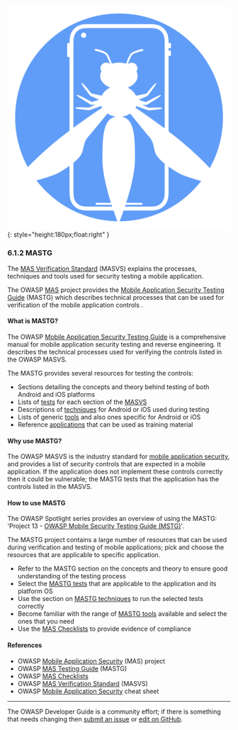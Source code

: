 ![MAS logo](../../assets/images/logos/mas.png "OWASP MAS"){: style="height:180px;float:right" }

### 6.1.2 MASTG

The [MAS Verification Standard][masvs] (MASVS) explains the processes, techniques
and tools used for security testing a mobile application.

The OWASP [MAS][mas] project provides the [Mobile Application Security Testing Guide][mastg] (MASTG)
which describes technical processes that can be used for verification of the mobile application controls .

#### What is MASTG?

The OWASP [Mobile Application Security Testing Guide][mastg] is a comprehensive manual
for mobile application security testing and reverse engineering.
It describes the technical processes used for verifying the controls listed in the OWASP MASVS.

The MASTG provides several resources for testing the controls:

* Sections detailing the concepts and theory behind testing of both Android and iOS platforms
* Lists of [tests][mastgtests] for each section of the [MASVS][masvs]
* Descriptions of [techniques][mastgtechs] for Android or iOS used during testing
* Lists of generic [tools][mastgtools] and also ones specific for Android or iOS
* Reference [applications][mastgapps] that can be used as training material

#### Why use MASTG?

The OWASP MASVS is the industry standard for [mobile application security][csmas],
and provides a list of security controls that are expected in a mobile application.
If the application does not implement these controls correctly then it could be vulnerable;
the MASTG tests that the application has the controls listed in the MASVS.

#### How to use MASTG

The OWASP Spotlight series provides an overview of using the MASTG:
'Project 13 - [OWASP Mobile Security Testing Guide (MSTG)][spotlight13]'.

The MASTG project contains a large number of resources that can be used during verification
and testing of mobile applications; pick and choose the resources that are applicable to specific application.

* Refer to the MASTG section on the concepts and theory to ensure good understanding of the testing process
* Select the [MASTG tests][mastgtests] that are applicable to the application and its platform OS
* Use the section on [MASTG techniques][mastgtechs] to run the selected tests correctly
* Become familiar with the range of [MASTG tools][mastgtools] available and select the ones that you need
* Use the [MAS Checklists][masc] to provide evidence of compliance

#### References

* OWASP [Mobile Application Security][masproject] (MAS) project
* OWASP [MAS Testing Guide][mastg] (MASTG)
* OWASP [MAS Checklists][masc]
* OWASP [MAS Verification Standard][masvs] (MASVS)
* OWASP [Mobile Application Security][csmas] cheat sheet

----

The OWASP Developer Guide is a community effort; if there is something that needs changing
then [submit an issue][issue080102] or [edit on GitHub][edit080102].

[csmas]: https://cheatsheetseries.owasp.org/cheatsheets/Mobile_Application_Security_Cheat_Sheet
[edit080102]: https://github.com/OWASP/DevGuide/blob/main/docs/06-verification/01-guides/02-mastg.md
[issue080102]: https://github.com/OWASP/DevGuide/issues/new?labels=enhancement&template=request.md&title=Update:%2006-verification/01-guides/02-mastg
[mas]: https://mas.owasp.org/
[masproject]: https://owasp.org/www-project-mobile-app-security/
[masc]: https://mas.owasp.org/checklists/
[mastg]: https://mas.owasp.org/MASTG/
[mastgapps]: https://mas.owasp.org/MASTG/apps/
[mastgtests]: https://mas.owasp.org/MASTG/tests/
[mastgtechs]: https://mas.owasp.org/MASTG/techniques/
[mastgtools]: https://mas.owasp.org/MASTG/tools/
[masvs]: https://mas.owasp.org/MASVS/
[spotlight13]: https://youtu.be/b07OQd5KSrs
